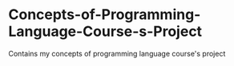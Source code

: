 # Concepts-of-Programming-Language-Course-s-Project
Contains my concepts of programming language course's project

